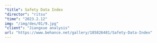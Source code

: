 ```yaml
---
"title": Safety Data Index
"director": "ritsu"
"time": "2023.2.12"
img: "/img/des/01/9.jpg"
"client": "Jiangxue analysis"
url: "https://www.behance.net/gallery/185826481/Safety-Data-Index"
---
```

